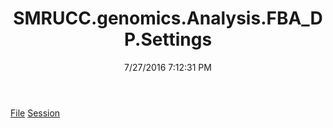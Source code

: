 ﻿---
title: SMRUCC.genomics.Analysis.FBA_DP.Settings
date: 7/27/2016 7:12:31 PM
---

[File](T-SMRUCC.genomics.Analysis.FBA_DP.Settings.File.html)
[Session](T-SMRUCC.genomics.Analysis.FBA_DP.Settings.Session.html)
